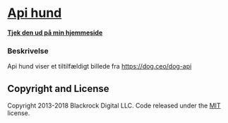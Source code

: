 # [Api hund](http://luckas.dk/hund)




**[Tjek den ud på min hjemmeside](http://luckas.dk/hund)**

### Beskrivelse

Api hund viser et tiltilfældigt billede fra https://dog.ceo/dog-api

## Copyright and License

Copyright 2013-2018 Blackrock Digital LLC. Code released under the [MIT](https://github.com/BlackrockDigital/startbootstrap-bare/blob/gh-pages/LICENSE) license.
